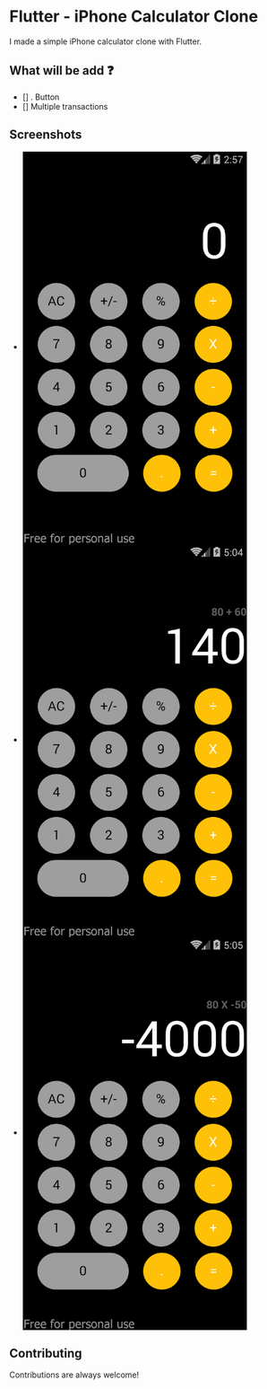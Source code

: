 
# Flutter - iPhone Calculator Clone
I made a simple iPhone calculator clone with Flutter.

##  What will be add :question:
- [] . Button
- [] Multiple transactions

## Screenshots
- <img align="center" width="400" height="700" src="screenshots/ss1.png">

- <img align="center" width="400" height="700" src="screenshots/ss2.png">

- <img align="center" width="400" height="700" src="screenshots/ss3.png">


## Contributing

Contributions are always welcome!
